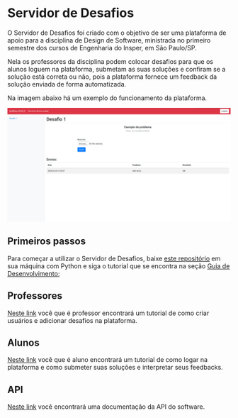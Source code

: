 # Servidor de Desafios
O Servidor de Desafios foi criado com o objetivo de ser uma plataforma de apoio para a disciplina de Design de Software, ministrada no primeiro semestre dos cursos de Engenharia do Insper, em São Paulo/SP.

Nela os professores da disciplina podem colocar desafios para que os alunos loguem na plataforma, submetam as suas soluções e confiram se a solução está correta ou não, pois a plataforma fornece um feedback da solução enviada de forma automatizada.

Na imagem abaixo há um exemplo do funcionamento da plataforma.

![printcorreta](imgs/solucao_correta.png)

## Primeiros passos

Para começar a utilizar o Servidor de Desafios, baixe [este repositório](https://github.com/franciol/Servidor_de_desafios) em sua máquina com Python e siga o tutorial que se encontra na seção [Guia de Desenvolvimento](docs/desenvolvimento/);

## Professores
[Neste link](/professores/) você que é professor encontrará um tutorial de como criar usuários e adicionar desafios na plataforma. 

## Alunos
[Neste link](/alunos/) você que é aluno encontrará um tutorial de como logar na plataforma e como submeter suas soluções e interpretar seus feedbacks.

## API
[Neste link](/api/) você encontrará uma documentação da API do software.

